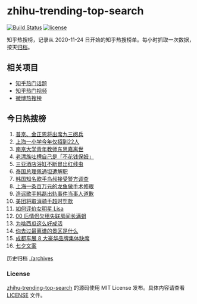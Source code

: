 # zhihu-trending-top-search

[![Build Status](https://github.com/justjavac/zhihu-trending-top-search/workflows/ci/badge.svg?branch=main)](https://github.com/justjavac/zhihu-trending-top-search/actions)
[![license](https://img.shields.io/github/license/justjavac/zhihu-trending-top-search)](https://github.com/justjavac/zhihu-trending-top-search/blob/main/LICENSE)

知乎热搜榜，记录从 2020-11-24 日开始的知乎热搜榜单。每小时抓取一次数据，按天[归档](./archives)。

## 相关项目

- [知乎热门话题](https://github.com/justjavac/zhihu-trending-hot-questions)
- [知乎热门视频](https://github.com/justjavac/zhihu-trending-hot-video)
- [微博热搜榜](https://github.com/justjavac/weibo-trending-hot-search)

## 今日热搜榜

<!-- BEGIN -->
<!-- 最后更新时间 Sat Aug 30 2025 07:18:40 GMT+0800 (China Standard Time) -->

1. [普京、金正恩将出席九三阅兵](https://www.zhihu.com/search?q=%E6%99%AE%E4%BA%AC%E3%80%81%E9%87%91%E6%AD%A3%E6%81%A9%E5%B0%86%E5%87%BA%E5%B8%AD%E4%B9%9D%E4%B8%89%E9%98%85%E5%85%B5)
1. [上海一小学今年仅招到22人](https://www.zhihu.com/search?q=%E4%B8%8A%E6%B5%B7%E4%B8%80%E5%B0%8F%E5%AD%A6%E4%BB%8A%E5%B9%B4%E4%BB%85%E6%8B%9B%E5%88%B022%E4%BA%BA)
1. [南京大学青年教师东思嘉离世](https://www.zhihu.com/search?q=%E5%8D%97%E4%BA%AC%E5%A4%A7%E5%AD%A6%E9%9D%92%E5%B9%B4%E6%95%99%E5%B8%88%E4%B8%9C%E6%80%9D%E5%98%89%E7%A6%BB%E4%B8%96)
1. [老漂族吐槽自己是「不花钱保姆」](https://www.zhihu.com/search?q=%E8%80%81%E6%BC%82%E6%97%8F%E5%90%90%E6%A7%BD%E8%87%AA%E5%B7%B1%E6%98%AF%E3%80%8C%E4%B8%8D%E8%8A%B1%E9%92%B1%E4%BF%9D%E5%A7%86%E3%80%8D)
1. [三亚酒店浴缸不断冒出红线虫](https://www.zhihu.com/search?q=%E4%B8%89%E4%BA%9A%E9%85%92%E5%BA%97%E6%B5%B4%E7%BC%B8%E4%B8%8D%E6%96%AD%E5%86%92%E5%87%BA%E7%BA%A2%E7%BA%BF%E8%99%AB)
1. [泰国总理佩通坦遭解职](https://www.zhihu.com/search?q=%E6%B3%B0%E5%9B%BD%E6%80%BB%E7%90%86%E4%BD%A9%E9%80%9A%E5%9D%A6%E9%81%AD%E8%A7%A3%E8%81%8C)
1. [韩国知名歌手鸟叔接受警方调查](https://www.zhihu.com/search?q=%E9%9F%A9%E5%9B%BD%E7%9F%A5%E5%90%8D%E6%AD%8C%E6%89%8B%E9%B8%9F%E5%8F%94%E6%8E%A5%E5%8F%97%E8%AD%A6%E6%96%B9%E8%B0%83%E6%9F%A5)
1. [上海一条百万元的龙鱼做手术修眼](https://www.zhihu.com/search?q=%E4%B8%8A%E6%B5%B7%E4%B8%80%E6%9D%A1%E7%99%BE%E4%B8%87%E5%85%83%E7%9A%84%E9%BE%99%E9%B1%BC%E5%81%9A%E6%89%8B%E6%9C%AF%E4%BF%AE%E7%9C%BC)
1. [造谣歌手韩磊出轨事件当事人道歉](https://www.zhihu.com/search?q=%E9%80%A0%E8%B0%A3%E6%AD%8C%E6%89%8B%E9%9F%A9%E7%A3%8A%E5%87%BA%E8%BD%A8%E4%BA%8B%E4%BB%B6%E5%BD%93%E4%BA%8B%E4%BA%BA%E9%81%93%E6%AD%89)
1. [美团将取消骑手超时罚款](https://www.zhihu.com/search?q=%E7%BE%8E%E5%9B%A2%E5%B0%86%E5%8F%96%E6%B6%88%E9%AA%91%E6%89%8B%E8%B6%85%E6%97%B6%E7%BD%9A%E6%AC%BE)
1. [如何评价女明星 Lisa](https://www.zhihu.com/search?q=%E5%A6%82%E4%BD%95%E8%AF%84%E4%BB%B7%E5%A5%B3%E6%98%8E%E6%98%9F%20Lisa)
1. [00 后情侣欠租失联房间长满蛆](https://www.zhihu.com/search?q=00%20%E5%90%8E%E6%83%85%E4%BE%A3%E6%AC%A0%E7%A7%9F%E5%A4%B1%E8%81%94%E6%88%BF%E9%97%B4%E9%95%BF%E6%BB%A1%E8%9B%86)
1. [为啥西瓜这么好成活](https://www.zhihu.com/search?q=%E4%B8%BA%E5%95%A5%E8%A5%BF%E7%93%9C%E8%BF%99%E4%B9%88%E5%A5%BD%E6%88%90%E6%B4%BB)
1. [你去过最离谱的景区是什么](https://www.zhihu.com/search?q=%E4%BD%A0%E5%8E%BB%E8%BF%87%E6%9C%80%E7%A6%BB%E8%B0%B1%E7%9A%84%E6%99%AF%E5%8C%BA%E6%98%AF%E4%BB%80%E4%B9%88)
1. [成都车展 8 大豪华品牌集体缺席](https://www.zhihu.com/search?q=%E6%88%90%E9%83%BD%E8%BD%A6%E5%B1%95%208%20%E5%A4%A7%E8%B1%AA%E5%8D%8E%E5%93%81%E7%89%8C%E9%9B%86%E4%BD%93%E7%BC%BA%E5%B8%AD)
1. [七夕文案](https://www.zhihu.com/search?q=%E4%B8%83%E5%A4%95%E6%96%87%E6%A1%88)

<!-- END -->

历史归档 [./archives](./archives)

### License

[zhihu-trending-top-search](https://github.com/justjavac/zhihu-trending-top-search) 的源码使用 MIT License
发布。具体内容请查看 [LICENSE](./LICENSE) 文件。
